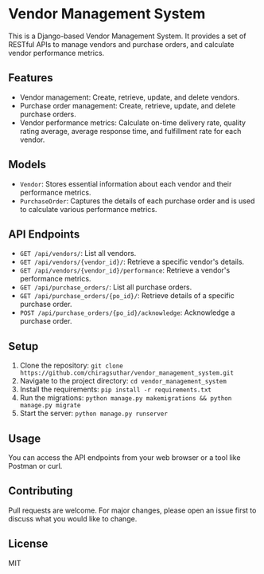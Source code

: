# Vendor Management System

This is a Django-based Vendor Management System. It provides a set of RESTful APIs to manage vendors and purchase orders, and calculate vendor performance metrics.

## Features

- Vendor management: Create, retrieve, update, and delete vendors.
- Purchase order management: Create, retrieve, update, and delete purchase orders.
- Vendor performance metrics: Calculate on-time delivery rate, quality rating average, average response time, and fulfillment rate for each vendor.

## Models

- `Vendor`: Stores essential information about each vendor and their performance metrics.
- `PurchaseOrder`: Captures the details of each purchase order and is used to calculate various performance metrics.

## API Endpoints

- `GET /api/vendors/`: List all vendors.
- `GET /api/vendors/{vendor_id}/`: Retrieve a specific vendor's details.
- `GET /api/vendors/{vendor_id}/performance`: Retrieve a vendor's performance metrics.
- `GET /api/purchase_orders/`: List all purchase orders.
- `GET /api/purchase_orders/{po_id}/`: Retrieve details of a specific purchase order.
- `POST /api/purchase_orders/{po_id}/acknowledge`: Acknowledge a purchase order.

## Setup

1. Clone the repository: `git clone https://github.com/chiragsuthar/vendor_management_system.git`
2. Navigate to the project directory: `cd vendor_management_system`
3. Install the requirements: `pip install -r requirements.txt`
4. Run the migrations: `python manage.py makemigrations && python manage.py migrate`
5. Start the server: `python manage.py runserver`

## Usage

You can access the API endpoints from your web browser or a tool like Postman or curl.

## Contributing

Pull requests are welcome. For major changes, please open an issue first to discuss what you would like to change.

## License

MIT
